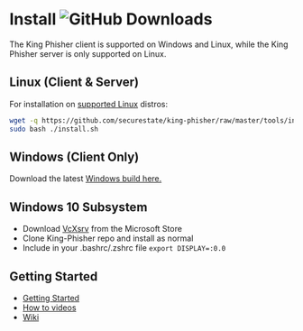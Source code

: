 # Install ![GitHub Downloads][downloads-status]
The King Phisher client is supported on Windows and Linux, while the King Phisher
server is only supported on Linux.

## Linux (Client & Server)
For installation on [supported Linux][operating-systems] distros:

```bash
wget -q https://github.com/securestate/king-phisher/raw/master/tools/install.sh && \
sudo bash ./install.sh
```
## Windows (Client Only)
Download the latest [Windows build here.][releases]

## Windows 10 Subsystem
- Download [VcXsrv][vcxsrv] from the Microsoft Store
- Clone King-Phisher repo and install as normal
- Include in your .bashrc/.zshrc file ```export DISPLAY=:0.0```

## Getting Started
- [Getting Started][wiki-getting-started]
- [How to videos][videos]
- [Wiki][wiki]

[downloads-status]: https://img.shields.io/github/downloads/securestate/king-phisher/total.svg?style=flat-square
[operating-systems]: https://github.com/securestate/king-phisher/wiki/Advanced-Installation#install-script-supported-flavors
[releases]: https://github.com/securestate/king-phisher/releases
[videos]: https://securestate.wistia.com/projects/laevqz2p29
[wiki]: https://github.com/securestate/king-phisher/wiki
[wiki-getting-started]: https://github.com/securestate/king-phisher/wiki/Getting-Started
[vcxsrv]: https://sourceforge.net/projects/vcxsrv/
